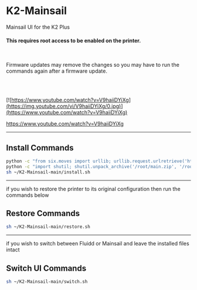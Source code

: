 # K2-Mainsail
Mainsail UI for the K2 Plus


#### This requires root access to be enabled on the printer.
<br>


Firmware updates may remove the changes so you may have to run the commands again after a firmware update.


<br>
<br>

[![https://www.youtube.com/watch?v=V9haiiDYiXg](https://img.youtube.com/vi/V9haiiDYiXg/0.jpg)](https://www.youtube.com/watch?v=V9haiiDYiXg)

https://www.youtube.com/watch?v=V9haiiDYiXg<br>



<hr>


## Install Commands
```sh
python -c "from six.moves import urllib; urllib.request.urlretrieve('https://github.com/DnG-Crafts/K2-Mainsail/archive/refs/heads/main.zip', '/root/main.zip')" 
python -c "import shutil; shutil.unpack_archive('/root/main.zip', '/root/')"
sh ~/K2-Mainsail-main/install.sh

```






<hr>

if you wish to restore the printer to its original configuration then run the commands below

## Restore Commands
```sh
sh ~/K2-Mainsail-main/restore.sh

```







<hr>

if you wish to switch between Fluidd or Mainsail and leave the installed files intact

## Switch UI Commands
```sh
sh ~/K2-Mainsail-main/switch.sh

```



